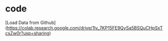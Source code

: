 # code

[Load Data from Github] (https://colab.research.google.com/drive/1lv_7KP15FE9QySa5BSQuCHpSxTcsZw0r?usp=sharing)
